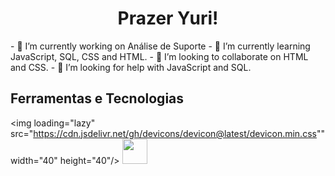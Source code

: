 <h1 align="center">Prazer Yuri!</h1>
- 🔭 I’m currently working on Análise de Suporte
- 🌱 I’m currently learning JavaScript, SQL, CSS and HTML.
- 👯 I’m looking to collaborate on HTML and CSS.
- 🤔 I’m looking for help with JavaScript and SQL.

## Ferramentas e Tecnologias       
    
<img loading="lazy" src="https://cdn.jsdelivr.net/gh/devicons/devicon@latest/devicon.min.css"" width="40" height="40"/> <img loading="lazy" src="https://cdn.jsdelivr.net/gh/devicons/devicon@latest/devicon.min.css" width="40" height="40"/>



